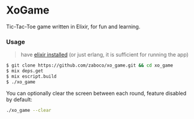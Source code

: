 # XoGame

Tic-Tac-Toe game written in Elixir, for fun and learning.

### Usage

> have [elixir installed](http://elixir-lang.org/install.html) (or just erlang, it is sufficient for running the app)

```sh
$ git clone https://github.com/zaboco/xo_game.git && cd xo_game
$ mix deps.get
$ mix escript.build
$ ./xo_game
```

You can optionally clear the screen between each round, feature disabled by default:
```sh
./xo_game --clear
```
